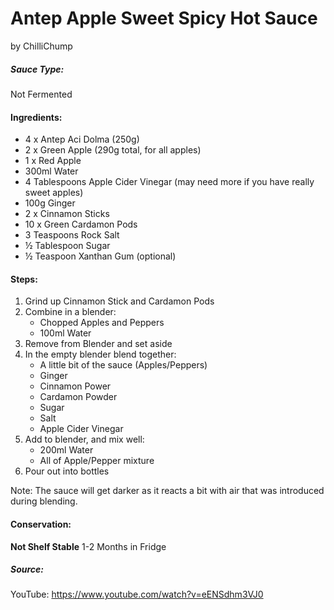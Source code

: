 # Antep Apple Sweet Spicy Hot Sauce
by ChilliChump

##### Sauce Type:
Not Fermented

#### Ingredients:
- 4 x Antep Aci Dolma (250g)
- 2 x Green Apple (290g total, for all apples)
- 1 x Red Apple
- 300ml Water
- 4 Tablespoons Apple Cider Vinegar (may need more if you have really sweet apples)
- 100g Ginger
- 2 x Cinnamon Sticks
- 10 x Green Cardamon Pods
- 3 Teaspoons Rock Salt
- ½ Tablespoon Sugar
- ½ Teaspoon Xanthan Gum (optional)

#### Steps:
1. Grind up Cinnamon Stick and Cardamon Pods
2. Combine in a blender:
    * Chopped Apples and Peppers
    * 100ml Water
3. Remove from Blender and set aside
4. In the empty blender blend together:
    * A little bit of the sauce (Apples/Peppers)
    * Ginger
    * Cinnamon Power
    * Cardamon Powder
    * Sugar
    * Salt
    * Apple Cider Vinegar
5. Add to blender, and mix well:
    * 200ml Water
    * All of Apple/Pepper mixture
6. Pour out into bottles

Note: The sauce will get darker as it reacts a bit with air that was introduced during blending.

#### Conservation:
**Not Shelf Stable**
1-2 Months in Fridge

##### Source:
YouTube: https://www.youtube.com/watch?v=eENSdhm3VJ0

